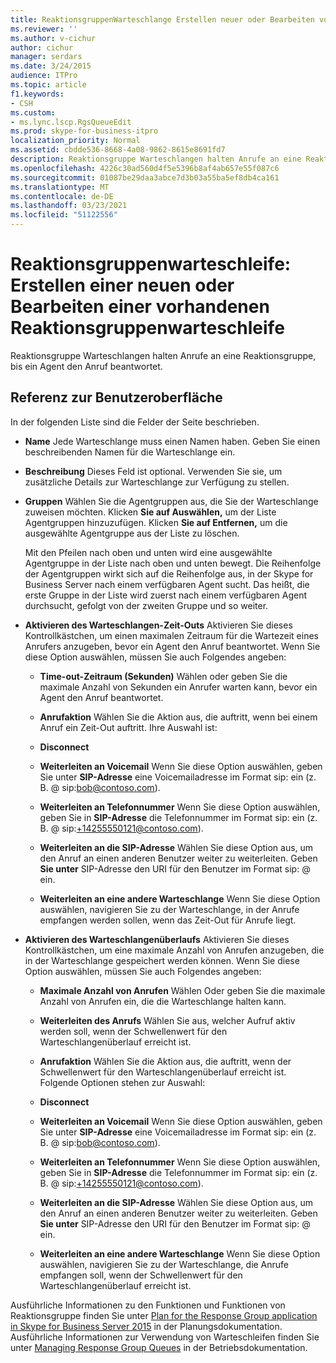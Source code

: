 ```yaml
---
title: ReaktionsgruppenWarteschlange Erstellen neuer oder Bearbeiten vorhandener Warteschlangen
ms.reviewer: ''
ms.author: v-cichur
author: cichur
manager: serdars
ms.date: 3/24/2015
audience: ITPro
ms.topic: article
f1.keywords:
- CSH
ms.custom:
- ms.lync.lscp.RgsQueueEdit
ms.prod: skype-for-business-itpro
localization_priority: Normal
ms.assetid: cbdde536-8668-4a08-9862-8615e8691fd7
description: Reaktionsgruppe Warteschlangen halten Anrufe an eine Reaktionsgruppe, bis ein Agent den Anruf beantwortet.
ms.openlocfilehash: 4226c30ad560d4f5e5396b8af4ab657e55f087c6
ms.sourcegitcommit: 01087be29daa3abce7d3b03a55ba5ef8db4ca161
ms.translationtype: MT
ms.contentlocale: de-DE
ms.lasthandoff: 03/23/2021
ms.locfileid: "51122556"
---
```

# <a name="response-groups-queue-create-new-or-edit-existing"></a>Reaktionsgruppenwarteschleife: Erstellen einer neuen oder Bearbeiten einer vorhandenen Reaktionsgruppenwarteschleife

Reaktionsgruppe Warteschlangen halten Anrufe an eine Reaktionsgruppe, bis ein Agent den Anruf beantwortet.

## <a name="ui-reference"></a>Referenz zur Benutzeroberfläche

In der folgenden Liste sind die Felder der Seite beschrieben.

- **Name** Jede Warteschlange muss einen Namen haben. Geben Sie einen beschreibenden Namen für die Warteschlange ein.

- **Beschreibung** Dieses Feld ist optional. Verwenden Sie sie, um zusätzliche Details zur Warteschlange zur Verfügung zu stellen.

- **Gruppen** Wählen Sie die Agentgruppen aus, die Sie der Warteschlange zuweisen möchten. Klicken **Sie auf Auswählen,** um der Liste Agentgruppen hinzuzufügen. Klicken **Sie auf Entfernen,** um die ausgewählte Agentgruppe aus der Liste zu löschen.

    Mit den Pfeilen nach oben und unten wird eine ausgewählte Agentgruppe in der Liste nach oben und unten bewegt. Die Reihenfolge der Agentgruppen wirkt sich auf die Reihenfolge aus, in der Skype for Business Server nach einem verfügbaren Agent sucht. Das heißt, die erste Gruppe in der Liste wird zuerst nach einem verfügbaren Agent durchsucht, gefolgt von der zweiten Gruppe und so weiter.

- **Aktivieren des Warteschlangen-Zeit-Outs** Aktivieren Sie dieses Kontrollkästchen, um einen maximalen Zeitraum für die Wartezeit eines Anrufers anzugeben, bevor ein Agent den Anruf beantwortet. Wenn Sie diese Option auswählen, müssen Sie auch Folgendes angeben:

  - **Time-out-Zeitraum (Sekunden)** Wählen oder geben Sie die maximale Anzahl von Sekunden ein Anrufer warten kann, bevor ein Agent den Anruf beantwortet.

  - **Anrufaktion** Wählen Sie die Aktion aus, die auftritt, wenn bei einem Anruf ein Zeit-Out auftritt. Ihre Auswahl ist:

  - **Disconnect**

  - **Weiterleiten an Voicemail** Wenn Sie diese Option auswählen, geben Sie unter **SIP-Adresse** eine Voicemailadresse im Format sip: ein (z. B. <username> @ <domainname> sip:bob@contoso.com).

  - **Weiterleiten an Telefonnummer** Wenn Sie diese Option auswählen, geben Sie in **SIP-Adresse** die Telefonnummer im Format sip: ein (z. B. <number> @ <domainname> sip:+14255550121@contoso.com).

  - **Weiterleiten an die SIP-Adresse** Wählen Sie diese Option aus, um den Anruf an einen anderen Benutzer weiter zu weiterleiten. Geben **Sie unter** SIP-Adresse den URI für den Benutzer im Format sip: <username> @ <domainname> ein.

  - **Weiterleiten an eine andere Warteschlange** Wenn Sie diese Option auswählen, navigieren Sie zu der Warteschlange, in der Anrufe empfangen werden sollen, wenn das Zeit-Out für Anrufe liegt.

- **Aktivieren des Warteschlangenüberlaufs** Aktivieren Sie dieses Kontrollkästchen, um eine maximale Anzahl von Anrufen anzugeben, die in der Warteschlange gespeichert werden können. Wenn Sie diese Option auswählen, müssen Sie auch Folgendes angeben:

  - **Maximale Anzahl von Anrufen** Wählen Oder geben Sie die maximale Anzahl von Anrufen ein, die die Warteschlange halten kann.

  - **Weiterleiten des Anrufs** Wählen Sie aus, welcher Aufruf aktiv werden soll, wenn der Schwellenwert für den Warteschlangenüberlauf erreicht ist.

  - **Anrufaktion** Wählen Sie die Aktion aus, die auftritt, wenn der Schwellenwert für den Warteschlangenüberlauf erreicht ist. Folgende Optionen stehen zur Auswahl:

  - **Disconnect**

  - **Weiterleiten an Voicemail** Wenn Sie diese Option auswählen, geben Sie unter **SIP-Adresse** eine Voicemailadresse im Format sip: ein (z. B. <username> @ <domainname> sip:bob@contoso.com).

  - **Weiterleiten an Telefonnummer** Wenn Sie diese Option auswählen, geben Sie in **SIP-Adresse** die Telefonnummer im Format sip: ein (z. B. <number> @ <domainname> sip:+14255550121@contoso.com).

  - **Weiterleiten an die SIP-Adresse** Wählen Sie diese Option aus, um den Anruf an einen anderen Benutzer weiter zu weiterleiten. Geben **Sie unter** SIP-Adresse den URI für den Benutzer im Format sip: <username> @ <domainname> ein.

  - **Weiterleiten an eine andere Warteschlange** Wenn Sie diese Option auswählen, navigieren Sie zu der Warteschlange, die Anrufe empfangen soll, wenn der Schwellenwert für den Warteschlangenüberlauf erreicht ist.

Ausführliche Informationen zu den Funktionen und Funktionen von Reaktionsgruppe finden Sie unter [Plan for the Response Group application in Skype for Business Server 2015](../../plan-your-deployment/enterprise-voice-solution/response-group.md) in der Planungsdokumentation. Ausführliche Informationen zur Verwendung von Warteschleifen finden Sie unter [Managing Response Group Queues](/previous-versions/office/lync-server-2013/lync-server-2013-managing-response-group-queues) in der Betriebsdokumentation.